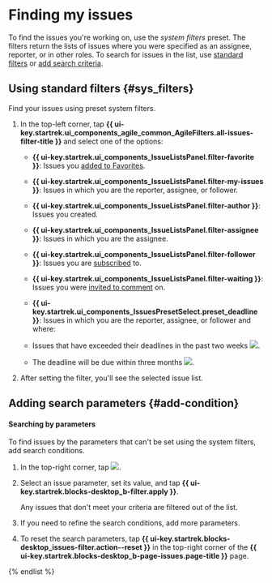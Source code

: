 # Finding my issues

To find the issues you're working on, use the _system filters_ preset. The filters return the lists of issues where you were specified as an assignee, reporter, or in other roles. To search for issues in the list, use [standard filters](#sys_filters) or [add search criteria](#add-condition).

## Using standard filters {#sys_filters}

Find your issues using preset system filters.

1. In the top-left corner, tap **{{ ui-key.startrek.ui_components_agile_common_AgileFilters.all-issues-filter-title }}** and select one of the options:

   * **{{ ui-key.startrek.ui_components_IssueListsPanel.filter-favorite }}**: Issues you [added to Favorites](../user/favourites.md#task-fav).

   * **{{ ui-key.startrek.ui_components_IssueListsPanel.filter-my-issues }}**: Issues in which you are the reporter, assignee, or follower.

   * **{{ ui-key.startrek.ui_components_IssueListsPanel.filter-author }}**: Issues you created.

   * **{{ ui-key.startrek.ui_components_IssueListsPanel.filter-assignee }}**: Issues in which you are the assignee.

   * **{{ ui-key.startrek.ui_components_IssueListsPanel.filter-follower }}**: Issues you are [subscribed](../user/subscribe.md#section_xt5_xrv_jz) to.

   * **{{ ui-key.startrek.ui_components_IssueListsPanel.filter-waiting }}**: Issues you were [invited to comment](comments.md#call-comment) on.

   * **{{ ui-key.startrek.ui_components_IssuesPresetSelect.preset_deadline }}**: Issues in which you are the reporter, assignee, or follower and where:

   * Issues that have exceeded their deadlines in the past two weeks ![](../../_assets/tracker/deadline-red.png).

   * The deadline will be due within three months ![](../../_assets/tracker/deadline-grey.png).


1. After setting the filter, you'll see the selected issue list.

## Adding search parameters {#add-condition}

#### Searching by parameters

To find issues by the parameters that can't be set using the system filters, add search conditions.

1. In the top-right corner, tap ![](../../_assets/tracker/svg/gantt-settings-button.svg).

1. Select an issue parameter, set its value, and tap **{{ ui-key.startrek.blocks-desktop_b-filter.apply }}**.

   Any issues that don't meet your criteria are filtered out of the list.


1. If you need to refine the search conditions, add more parameters.

1. To reset the search parameters, tap **{{ ui-key.startrek.blocks-desktop_issues-filter.action--reset }}** in the top-right corner of the **{{ ui-key.startrek.blocks-desktop_b-page-issues.page-title }}** page.

{% endlist %}
